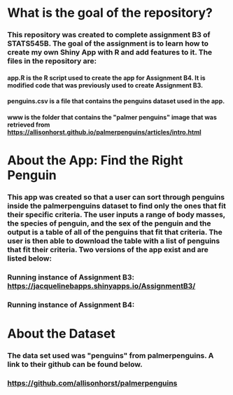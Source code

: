 # What is the goal of the repository?
### This repository was created to complete assignment B3 of STATS545B. The goal of the assignment is to learn how to create my own Shiny App with R and add features to it. The files in the repository are:
#### app.R is the R script used to create the app for Assignment B4. It is modified code that was previously used to create Assignment B3.
#### penguins.csv is a file that contains the penguins dataset used in the app. 
#### www is the folder that contains the "palmer penguins" image that was retrieved from https://allisonhorst.github.io/palmerpenguins/articles/intro.html

# About the App: Find the Right Penguin
### This app was created so that a user can sort through penguins inside the palmerpenguins dataset to find only the ones that fit their specific criteria. The user inputs a range of body masses, the species of penguin, and the sex of the penguin and the output is a table of all of the penguins that fit that criteria. The user is then able to download the table with a list of penguins that fit their criteria. Two versions of the app exist and are listed below: 

### Running instance of Assignment B3: https://jacquelinebapps.shinyapps.io/AssignmentB3/
### Running instance of Assignment B4: 

# About the Dataset
### The data set used was "penguins" from palmerpenguins. A link to their github can be found below. 
### https://github.com/allisonhorst/palmerpenguins 
